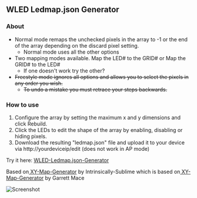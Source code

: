 ## WLED Ledmap.json Generator

### About
* Normal mode remaps the unchecked pixels in the array to -1 or the end of the array depending on the discard pixel setting.
  * Normal mode uses all the other options
* Two mapping modes available. Map the LED# to the GRID# or Map the GRID# to the LED#
  * If one doesn't work try the other?
* ~~Freestyle mode ignores all options and allows you to select the pixels in any order you wish.~~
  * ~~To undo a mistake you must retrace your steps backwards.~~

### How to use

<ol>
  <li>Configure the array by setting the maximum x and y dimensions and click Rebuild.<br>
  <li>Click the LEDs to edit the shape of the array by enabling, disabling or hiding pixels.<br>
  <li>Download the resulting "ledmap.json" file and upload it to your device via http://yourdeviceip/edit (does not work in AP mode)<br>
</ol>

Try it here: <a href="https://intrinsically-sublime.github.io/WLED-Ledmap.json-Generator/">WLED-Ledmap.json-Generator<br></a>


Based on<a href="https://github.com/Intrinsically-Sublime/FastLED-XY-Map-Generator"> XY-Map-Generator</a> by Intrinsically-Sublime
which is based on<a href="https://github.com/macetech/FastLED-XY-Map-Generator"> XY-Map-Generator</a> by Garrett Mace

![Screenshot](https://github.com/Intrinsically-Sublime/WLED-Ledmap.json-Generator/blob/main/wled-ledmap-generator_screenshot.png)

